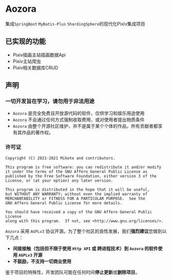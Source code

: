 # Aozora

集成`SpringBoot` `MyBatis-Plus` `ShardingSphere`的现代化Pixiv集成项目

## 已实现的功能

 - Pixiv插画主站插画数据Api
 - Pixiv主站爬虫
 - Pixiv相关数据库CRUD

## 声明

### 一切开发旨在学习，请勿用于非法用途

- `Aozora` 是完全免费且开放源代码的软件，仅供学习和娱乐用途使用
- `Aozora` 不会通过任何方式强制收取费用，或对使用者提出物质条件
- `Aozora` 由整个开源社区维护，并不是属于某个个体的作品，所有贡献者都享有其作品的著作权。

### 许可证

    Copyright (C) 2021-2021 Mikoto and contributors.

    This program is free software: you can redistribute it and/or modify
    it under the terms of the GNU Affero General Public License as
    published by the Free Software Foundation, either version 3 of the
    License, or (at your option) any later version.

    This program is distributed in the hope that it will be useful,
    but WITHOUT ANY WARRANTY; without even the implied warranty of
    MERCHANTABILITY or FITNESS FOR A PARTICULAR PURPOSE.  See the
    GNU Affero General Public License for more details.

    You should have received a copy of the GNU Affero General Public License
    along with this program.  If not, see <http://www.gnu.org/licenses/>.

`Aozora` 采用 `AGPLv3` 协议开源。为了整个社区的良性发展，我们**强烈建议**您做到以下几点：

- **间接接触（包括但不限于使用 `Http API` 或 跨进程技术）到 `Aozora` 的软件使用 `AGPLv3` 开源**
- **不鼓励，不支持一切商业使用**

鉴于项目的特殊性，开发团队可能在任何时间**停止更新**或**删除项目**。
